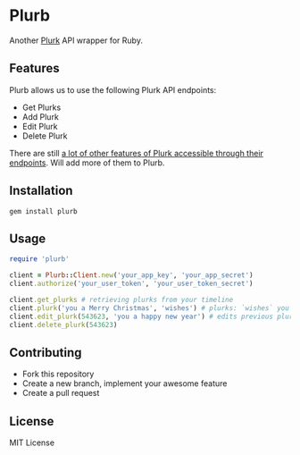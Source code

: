 # Plurb

Another [Plurk](http://www.plurk.com) API wrapper for Ruby.

## Features

Plurb allows us to use the following Plurk API endpoints:

- Get Plurks
- Add Plurk
- Edit Plurk
- Delete Plurk

There are still [a lot of other features of Plurk accessible through their endpoints](http://www.plurk.com/API). Will add more of them to Plurb.

## Installation

```
gem install plurb
```

## Usage

```rb
require 'plurb'

client = Plurb::Client.new('your_app_key', 'your_app_secret')
client.authorize('your_user_token', 'your_user_token_secret')

client.get_plurks # retrieving plurks from your timeline
client.plurk('you a Merry Christmas', 'wishes') # plurks: `wishes` you a Merry Christmas
client.edit_plurk(543623, 'you a happy new year') # edits previous plurk to: `wishes` you a happy new year
client.delete_plurk(543623)
```

## Contributing

- Fork this repository
- Create a new branch, implement your awesome feature
- Create a pull request

## License

MIT License